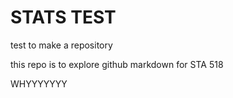 # STATS TEST
test to make a repository

this repo is to explore github markdown for STA 518

WHYYYYYYY
